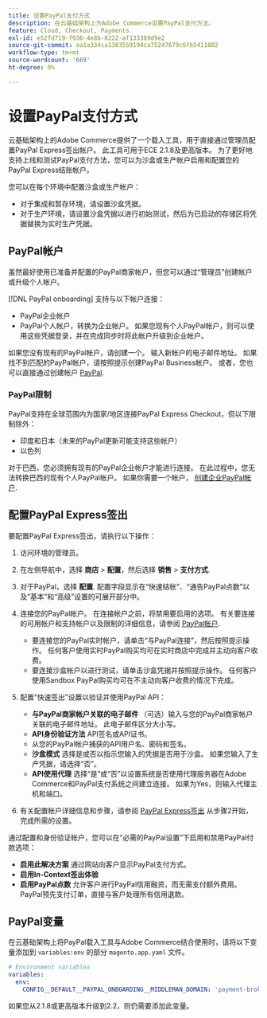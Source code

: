 ```yaml
---
title: 设置PayPal支付方式
description: 在云基础架构上为Adobe Commerce设置PayPal支付方法。
feature: Cloud, Checkout, Payments
exl-id: e52fd719-f936-4e8b-8222-af133389d9e2
source-git-commit: aa1a334ca1383559194ca75247679c6fb5411802
workflow-type: tm+mt
source-wordcount: '669'
ht-degree: 0%

---
```


# 设置PayPal支付方式

云基础架构上的Adobe Commerce提供了一个载入工具，用于直接通过管理员配置PayPal Express签出帐户。 此工具可用于ECE 2.1.8及更高版本。 为了更好地支持上线和测试PayPal支付方法，您可以为沙盒或生产帐户启用和配置您的PayPal Express结账帐户。

您可以在每个环境中配置沙盒或生产帐户：

* 对于集成和暂存环境，请设置沙盒凭据。
* 对于生产环境，请设置沙盒凭据以进行初始测试，然后为已启动的存储区将凭据替换为实时生产凭据。

## PayPal帐户

虽然最好使用已准备并配置的PayPal商家帐户，但您可以通过“管理员”创建帐户或升级个人帐户。

[!DNL PayPal onboarding] 支持与以下帐户连接：

* PayPal企业帐户
* PayPal个人帐户，转换为企业帐户。 如果您现有个人PayPal帐户，则可以使用这些凭据登录，并在完成同步时将此帐户升级到企业帐户。

如果您没有现有的PayPal帐户，请创建一个。 输入新帐户的电子邮件地址。 如果找不到匹配的PayPal帐户，请按照提示创建PayPal Business帐户。 或者，您也可以直接通过创建帐户 [PayPal](https://www.paypal.com/us/webapps/mpp/account-selection).

### PayPal限制

PayPal支持在全球范围内为国家/地区连接PayPal Express Checkout，但以下限制除外：

* 印度和日本（未来的PayPal更新可能支持这些帐户）
* 以色列

对于巴西，您必须拥有现有的PayPal企业帐户才能进行连接。 在此过程中，您无法转换巴西的现有个人PayPal帐户。 如果你需要一个帐户， [创建企业PayPal帐户](https://www.paypal.com/us/webapps/mpp/account-selection).

## 配置PayPal Express签出

要配置PayPal Express签出，请执行以下操作：

1. 访问环境的管理员。
1. 在左侧导航中，选择 **商店** > **配置**，然后选择 **销售** > **支付方式**.
1. 对于PayPal，选择 **配置**. 配置字段显示在“快速结帐”、“通告PayPal点数”以及“基本”和“高级”设置的可展开部分中。
1. 连接您的PayPal帐户。 在连接帐户之前，将禁用要启用的选项。 有关要连接的可用帐户和支持帐户以及限制的详细信息，请参阅 [PayPal帐户](#paypal-account).

   * 要连接您的PayPal实时帐户，请单击“与PayPal连接”，然后按照提示操作。 任何客户使用实时PayPal购买均可在实时商店中完成并主动向客户收费。
   * 要连接沙盒帐户以进行测试，请单击沙盒凭据并按照提示操作。 任何客户使用Sandbox PayPal购买均可在不主动向客户收费的情况下完成。

1. 配置“快速签出”设置以验证并使用PayPal API：

   * **与PayPal商家帐户关联的电子邮件** （可选）输入与您的PayPal商家帐户关联的电子邮件地址。 此电子邮件区分大小写。
   * **API身份验证方法** API签名或API证书。
   * 从您的PayPal帐户捕获的API用户名、密码和签名。
   * **沙盒模式** 选择是或否以指示您输入的凭据是否用于沙盒。 如果您输入了生产凭据，请选择“否”。
   * **API使用代理** 选择“是”或“否”以设置系统是否使用代理服务器在Adobe Commerce和PayPal支付系统之间建立连接。 如果为Yes，则输入代理主机和端口。

1. 有关配置帐户详细信息和步骤，请参阅 [PayPal Express签出](https://docs.magento.com/user-guide/payment/paypal-express-checkout.html) 从步骤2开始，完成所需的设置。

通过配置和身份验证帐户，您可以在“必需的PayPal设置”下启用和禁用PayPal付款选项：

* **启用此解决方案** 通过网站向客户显示PayPal支付方式。
* **启用In-Context签出体验**
* **启用PayPal点数** 允许客户进行PayPal信用融资，而无需支付额外费用。 PayPal预先支付订单，直接与客户处理所有信用退款。

## PayPal变量

在云基础架构上将PayPal载入工具与Adobe Commerce结合使用时，请将以下变量添加到 `variables:env` 的部分 `magento.app.yaml` 文件。

```yaml
# Environment variables
variables:
  env:
    CONFIG__DEFAULT__PAYPAL_ONBOARDING__MIDDLEMAN_DOMAIN: 'payment-broker.magento.com'
```

如果您从2.1.8或更高版本升级到2.2，则仍需要添加此变量。
